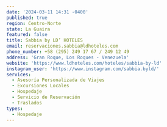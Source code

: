 ```yaml
---
date: '2024-03-11 14:31 -0400'
published: true
region: Centro-Norte
state: La Guaira
featured: false
title: Sabbia by LD’ HOTELES
email: reservaciones.sabbia@ldhoteles.com
phone_number: +58 (295) 249 17 67 / 249 12 49
address: 'Gran Roque, Los Roques - Venezuela'
website: 'https://www.ldhoteles.com/hoteles/sabbia-by-ld'
instagram_user: 'https://www.instagram.com/sabbia.byld/'
services:
  - Asesoría Personalizada de Viajes
  - Excursiones Locales
  - Hospedaje
  - Servicio de Reservación
  - Traslados
types:
  - Hospedaje
---
```


